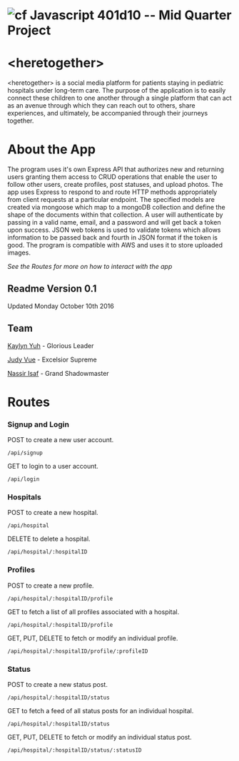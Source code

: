 ![cf](https://i.imgur.com/7v5ASc8.png) Javascript 401d10 -- Mid Quarter Project
=====

# \<heretogether\>

\<heretogether\> is a social media platform for patients staying in pediatric hospitals under long-term care. The purpose of the application is to easily connect these children to one another through a single platform that can act as an avenue through which they can reach out to others, share experiences, and ultimately, be accompanied through their journeys together.

# About the App

The program uses it's own Express API that authorizes new and returning users granting them access to CRUD operations that enable the user to follow other users, create profiles, post statuses, and upload photos. The app uses Express to respond to and route HTTP methods appropriately from client requests at a particular endpoint. The specified models are created via mongoose which map to a mongoDB collection and define the shape of the documents within that collection. A user will authenticate by passing in a valid name, email, and a password and will get back a token upon success. JSON web tokens is used to validate tokens which allows information to be passed back and fourth in JSON format if the token is good. The program is compatible with AWS and uses it to store uploaded images.

*See the Routes for more on how to interact with the app*

## Readme Version 0.1

Updated Monday October 10th 2016

## Team

[Kaylyn Yuh](https://github.com/kaylynyuh) - Glorious Leader

[Judy Vue](https://github.com/JudyVue) - Excelsior Supreme

[Nassir Isaf](https://github.com/njisaf) - Grand Shadowmaster


# Routes

### Signup and Login

POST to create a new user account.
```
/api/signup
```

GET to login to a user account.
```
/api/login
```

### Hospitals

POST to create a new hospital.
```
/api/hospital
```

DELETE to delete a hospital.
```
/api/hospital/:hospitalID
```


### Profiles

POST to create a new profile.
```
/api/hospital/:hospitalID/profile
```

GET to fetch a list of all profiles associated with a hospital.
```
/api/hospital/:hospitalID/profile
```

GET, PUT, DELETE to fetch or modify an individual profile.
```
/api/hospital/:hospitalID/profile/:profileID
```

### Status

POST to create a new status post.
```
/api/hospital/:hospitalID/status
```

GET to fetch a feed of all status posts for an individual hospital.
```
/api/hospital/:hospitalID/status
```

GET, PUT, DELETE to fetch or modify an individual status post.
```
/api/hospital/:hospitalID/status/:statusID
```
